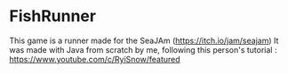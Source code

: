 # FishRunner
This game is a runner made for the SeaJAm (https://itch.io/jam/seajam)
It was made with Java from scratch by me, following this person's tutorial : https://www.youtube.com/c/RyiSnow/featured

